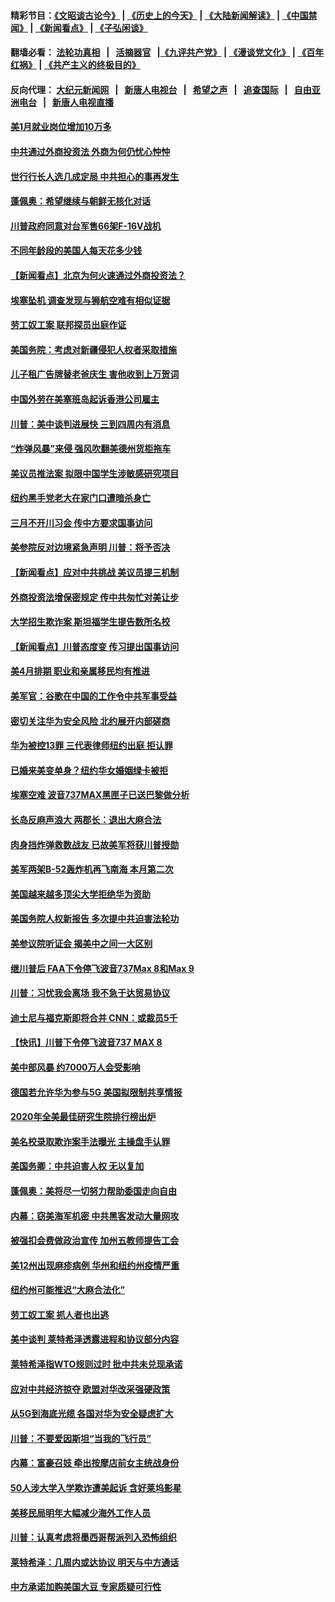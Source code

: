 #### 精彩节目：[《文昭谈古论今》](http://134.209.198.168/wenzhao) | [《历史上的今天》](http://134.209.198.168/today-in-history) | [《大陆新闻解读》](http://134.209.198.168/ntdtv-comedy) | [《中国禁闻》](http://134.209.198.168/ntdtv-news) | [《新闻看点》](http://134.209.198.168/news-insight) | [《子弘闲谈》](http://134.209.198.168/zihongxiantan/) 

 #### 翻墙必看： [法轮功真相](http://134.209.198.168:10000/videos/truth.html) &nbsp;&nbsp;|&nbsp;&nbsp; [活摘器官](http://134.209.198.168:10000/videos/res/Organs/) &nbsp;&nbsp;|[《九评共产党》](http://134.209.198.168:10000/videos/jiuping) | [《漫谈党文化》](http://134.209.198.168:10000/videos/mtdwh) | [《百年红祸》](http://134.209.198.168:10000/videos/bnhh) | [《共产主义的终极目的》](http://134.209.198.168:10000/videos/res/zjmd) 

 #### 反向代理： [大纪元新闻网](http://134.209.198.168:10080/) &nbsp;&nbsp;|&nbsp;&nbsp; [新唐人电视台](http://134.209.198.168:8000/) &nbsp;&nbsp;|&nbsp;&nbsp; [希望之声](http://134.209.198.168:8200/) &nbsp;&nbsp;|&nbsp;&nbsp; [追查国际](http://134.209.198.168:10010/) &nbsp;&nbsp;|&nbsp;&nbsp; [自由亚洲电台](http://134.209.198.168:9800/) &nbsp;&nbsp;|&nbsp;&nbsp; [新唐人电视直播](http://134.209.198.168/) 

#### [美1月就业岗位增加10万多](../pages/nsc412/n11116488.md?t=03151836) 

#### [中共通过外商投资法 外商为何仍忧心忡忡](../pages/nsc412/n11116297.md?t=03151836) 

#### [世行行长人选几成定局 中共担心的事再发生](../pages/nsc412/n11116039.md?t=03151836) 

#### [蓬佩奥：希望继续与朝鲜无核化对话](../pages/nsc412/n11116357.md?t=03151836) 

#### [川普政府同意对台军售66架F-16V战机](../pages/nsc412/n11116284.md?t=03151836) 

#### [不同年龄段的美国人每天花多少钱](../pages/nsc412/n11116246.md?t=03151836) 

#### [【新闻看点】北京为何火速通过外商投资法？](../pages/nsc412/n11116196.md?t=03151836) 

#### [埃塞坠机 调查发现与狮航空难有相似证据](../pages/nsc412/n11116036.md?t=03151836) 

#### [劳工奴工案 联邦探员出庭作证](../pages/nsc412/n11114999.md?t=03151836) 

#### [美国务院：考虑对新疆侵犯人权者采取措施](../pages/nsc412/n11114644.md?t=03151836) 

#### [儿子租广告牌替老爸庆生 害他收到上万贺词](../pages/nsc412/n11114892.md?t=03151836) 

#### [中国外劳在美塞班岛起诉香港公司雇主](../pages/nsc412/n11114505.md?t=03151836) 

#### [川普：美中谈判进展快 三到四周内有消息](../pages/nsc412/n11113884.md?t=03151836) 

#### [“炸弹风暴”来侵 强风吹翻美德州货柜拖车](../pages/nsc412/n11114084.md?t=03151836) 

#### [美议员推法案 拟限中国学生涉敏感研究项目](../pages/nsc412/n11113614.md?t=03151836) 

#### [纽约黑手党老大在家门口遭暗杀身亡](../pages/nsc412/n11113964.md?t=03151836) 

#### [三月不开川习会 传中方要求国事访问](../pages/nsc412/n11113391.md?t=03151836) 

#### [美参院反对边境紧急声明 川普：将予否决](../pages/nsc412/n11113947.md?t=03151836) 

#### [【新闻看点】应对中共挑战 美议员提三机制](../pages/nsc412/n11113410.md?t=03151836) 

#### [外商投资法增保密规定 传中共匆忙对美让步](../pages/nsc412/n11113882.md?t=03151836) 

#### [大学招生欺诈案 斯坦福学生提告数所名校](../pages/nsc412/n11113756.md?t=03151836) 

#### [【新闻看点】川普态度变 传习提出国事访问](../pages/nsc412/n11113351.md?t=03151836) 

#### [美4月排期 职业和亲属移民均有推进](../pages/nsc412/n11113769.md?t=03151836) 

#### [美军官：谷歌在中国的工作令中共军事受益](../pages/nsc412/n11113729.md?t=03151836) 

#### [密切关注华为安全风险 北约展开内部磋商](../pages/nsc412/n11113653.md?t=03151836) 

#### [华为被控13罪 三代表律师纽约出庭 拒认罪](../pages/nsc412/n11113444.md?t=03151836) 

#### [已婚来美变单身？纽约华女婚姻绿卡被拒](../pages/nsc412/n11112063.md?t=03151836) 

#### [埃塞空难 波音737MAX黑匣子已送巴黎做分析](../pages/nsc412/n11112958.md?t=03151836) 

#### [长岛反麻声浪大 两郡长：退出大麻合法](../pages/nsc412/n11112066.md?t=03151836) 

#### [肉身挡炸弹救数战友 已故美军将获川普授勋](../pages/nsc412/n11112587.md?t=03151836) 

#### [美军两架B-52轰炸机再飞南海 本月第二次](../pages/nsc412/n11112258.md?t=03151836) 

#### [美国越来越多顶尖大学拒绝华为资助](../pages/nsc412/n11111729.md?t=03151836) 

#### [美国务院人权新报告 多次提中共迫害法轮功](../pages/nsc412/n11111708.md?t=03151836) 

#### [美参议院听证会 揭美中之间一大区别](../pages/nsc412/n11111663.md?t=03151836) 

#### [继川普后 FAA下令停飞波音737Max 8和Max 9](../pages/nsc412/n11111489.md?t=03151836) 

#### [川普：习忧我会离场 我不急于达贸易协议](../pages/nsc412/n11111521.md?t=03151836) 

#### [迪士尼与福克斯即将合并 CNN：或裁员5千](../pages/nsc412/n11111221.md?t=03151836) 

#### [【快讯】川普下令停飞波音737 MAX 8](../pages/nsc412/n11111226.md?t=03151836) 

#### [美中部风暴 约7000万人会受影响](../pages/nsc412/n11111164.md?t=03151836) 

#### [德国若允许华为参与5G 美国拟限制共享情报](../pages/nsc412/n11111029.md?t=03151836) 

#### [2020年全美最佳研究生院排行榜出炉](../pages/nsc412/n11110786.md?t=03151836) 

#### [美名校录取欺诈案手法曝光 主操盘手认罪](../pages/nsc412/n11110772.md?t=03151836) 

#### [美国务卿：中共迫害人权 无以复加](../pages/nsc412/n11110966.md?t=03151836) 

#### [蓬佩奥：美将尽一切努力帮助委国走向自由](../pages/nsc412/n11110670.md?t=03151836) 

#### [内幕：窃美海军机密 中共黑客发动大量网攻](../pages/nsc412/n11110402.md?t=03151836) 

#### [被强扣会费做政治宣传  加州五教师提告工会](../pages/nsc412/n11110544.md?t=03151836) 

#### [美12州出现麻疹病例 华州和纽约州疫情严重](../pages/nsc412/n11110217.md?t=03151836) 

#### [纽约州可能推迟“大麻合法化”](../pages/nsc412/n11109346.md?t=03151836) 

#### [劳工奴工案 抓人者也出逃](../pages/nsc412/n11109329.md?t=03151836) 

#### [美中谈判 莱特希泽透露进程和协议部分内容](../pages/nsc412/n11109087.md?t=03151836) 

#### [莱特希泽指WTO规则过时 批中共未兑现承诺](../pages/nsc412/n11109063.md?t=03151836) 

#### [应对中共经济掠夺 欧盟对华改采强硬政策](../pages/nsc412/n11108858.md?t=03151836) 

#### [从5G到海底光缆 各国对华为安全疑虑扩大](../pages/nsc412/n11108721.md?t=03151836) 

#### [川普：不要爱因斯坦“当我的飞行员”](../pages/nsc412/n11108700.md?t=03151836) 

#### [内幕：富豪召妓 牵出按摩店前女主统战身份](../pages/nsc412/n11105502.md?t=03151836) 

#### [50人涉大学入学欺诈遭美起诉 含好莱坞影星](../pages/nsc412/n11108505.md?t=03151836) 

#### [美移民局明年大幅减少海外工作人员](../pages/nsc412/n11108390.md?t=03151836) 

#### [川普：认真考虑将墨西哥帮派列入恐怖组织](../pages/nsc412/n11108136.md?t=03151836) 

#### [莱特希泽：几周内或达协议 明天与中方通话](../pages/nsc412/n11108304.md?t=03151836) 

#### [中方承诺加购美国大豆 专家质疑可行性](../pages/nsc412/n11108049.md?t=03151836) 

